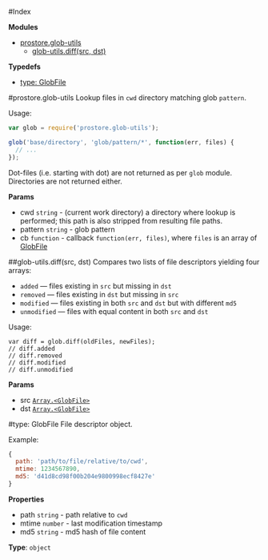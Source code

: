 #Index

**Modules**

* [prostore.glob-utils](#prostore.module_glob-utils)
  * [glob-utils.diff(src, dst)](#prostore.module_glob-utils.diff)

**Typedefs**

* [type: GlobFile](#GlobFile)
 
<a name="prostore.module_glob-utils"></a>
#prostore.glob-utils
Lookup files in `cwd` directory matching glob `pattern`.

Usage:

```js
var glob = require('prostore.glob-utils');

glob('base/directory', 'glob/pattern/*', function(err, files) {
  // ...
});
```

Dot-files (i.e. starting with dot) are not returned as per `glob` module.
Directories are not returned either.

**Params**

- cwd `string` - (current work directory) a directory where lookup is
  performed; this path is also stripped from resulting file paths.  
- pattern `string` - glob pattern  
- cb `function` - callback `function(err, files)`,
  where `files` is an array of [GlobFile](#GlobFile)  

<a name="prostore.module_glob-utils.diff"></a>
##glob-utils.diff(src, dst)
Compares two lists of file descriptors yielding four arrays:

  * `added` — files existing in `src` but missing in `dst`
  * `removed` — files existing in `dst` but missing in `src`
  * `modified` — files existing in both `src` and `dst` but with different `md5`
  * `unmodified` — files with equal content in both `src` and `dst`

Usage:

```
var diff = glob.diff(oldFiles, newFiles);
// diff.added
// diff.removed
// diff.modified
// diff.unmodified
```

**Params**

- src <code>[Array.&lt;GlobFile&gt;](#GlobFile)</code>  
- dst <code>[Array.&lt;GlobFile&gt;](#GlobFile)</code>  

<a name="GlobFile"></a>
#type: GlobFile
File descriptor object.

Example:

```js
{
  path: 'path/to/file/relative/to/cwd',
  mtime: 1234567890,
  md5: 'd41d8cd98f00b204e9800998ecf8427e'
}
```

**Properties**

- path `string` - path relative to `cwd`  
- mtime `number` - last modification timestamp  
- md5 `string` - md5 hash of file content  

**Type**: `object`  
